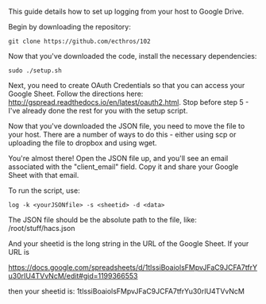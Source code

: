 This guide details how to set up logging from your host to Google Drive.

Begin by downloading the repository: 

	git clone https://github.com/ecthros/102

Now that you've downloaded the code, install the necessary dependencies:

	sudo ./setup.sh

Next, you need to create OAuth Credentials so that you can access your Google Sheet. Follow the directions here: http://gspread.readthedocs.io/en/latest/oauth2.html. Stop before step 5 - I've already done the rest for you with the setup script.

Now that you've downloaded the JSON file, you need to move the file to your host. There are a number of ways to do this - either using scp or uploading the file to dropbox and using wget.

You're almost there! Open the JSON file up, and you'll see an email associated with the "client_email" field. Copy it and share your Google Sheet with that email.

To run the script, use:

	log -k <yourJSONfile> -s <sheetid> -d <data>

The JSON file should be the absolute path to the file, like:
	/root/stuff/hacs.json

And your sheetid is the long string in the URL of the Google Sheet. If your URL is

https://docs.google.com/spreadsheets/d/1tlssiBoaiolsFMpvJFaC9JCFA7tfrYu30rIU4TVvNcM/edit#gid=1199366553

then your sheetid is: 1tlssiBoaiolsFMpvJFaC9JCFA7tfrYu30rIU4TVvNcM

